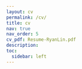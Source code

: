 ```yaml
---
layout: cv
permalink: /cv/
title: cv
nav: true
nav_order: 5
cv_pdf: Resume-RyanLin.pdf
description: 
toc:
  sidebar: left
---
```

